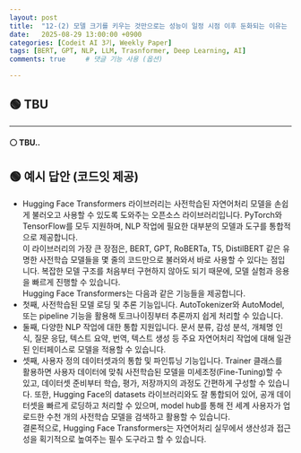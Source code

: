 ```yaml
---
layout: post
title:  "12-(2) 모델 크기를 키우는 것만으로는 성능이 일정 시점 이후 둔화되는 이유는 무엇일까요?"
date:   2025-08-29 13:00:00 +0900
categories: [Codeit AI 3기, Weekly Paper]
tags: [BERT, GPT, NLP, LLM, Trasnformer, Deep Learning, AI]
comments: true     # 댓글 기능 사용 (옵션)

---
```



## 🟢 TBU
---
#### ⚪ TBU..

## 🟢 예시 답안 (코드잇 제공)
> 
- Hugging Face Transformers 라이브러리는 사전학습된 자연어처리 모델을 손쉽게 불러오고 사용할 수 있도록 도와주는 오픈소스 라이브러리입니다. PyTorch와 TensorFlow를 모두 지원하며, NLP 작업에 필요한 대부분의 모델과 도구를 통합적으로 제공합니다.<br>
이 라이브러리의 가장 큰 장점은, BERT, GPT, RoBERTa, T5, DistilBERT 같은 유명한 사전학습 모델들을 몇 줄의 코드만으로 불러와서 바로 사용할 수 있다는 점입니다. 복잡한 모델 구조를 처음부터 구현하지 않아도 되기 때문에, 모델 실험과 응용을 빠르게 진행할 수 있습니다. <br>
Hugging Face Transformers는 다음과 같은 기능들을 제공합니다.  
- 첫째, 사전학습된 모델 로딩 및 추론 기능입니다. AutoTokenizer와 AutoModel, 또는 pipeline 기능을 활용해 토크나이징부터 추론까지 쉽게 처리할 수 있습니다.  
- 둘째, 다양한 NLP 작업에 대한 통합 지원입니다. 문서 분류, 감성 분석, 개체명 인식, 질문 응답, 텍스트 요약, 번역, 텍스트 생성 등 주요 자연어처리 작업에 대해 일관된 인터페이스로 모델을 적용할 수 있습니다.  
- 셋째, 사용자 정의 데이터셋과의 통합 및 파인튜닝 기능입니다. Trainer 클래스를 활용하면 사용자 데이터에 맞춰 사전학습된 모델을 미세조정(Fine-Tuning)할 수 있고, 데이터셋 준비부터 학습, 평가, 저장까지의 과정도 간편하게 구성할 수 있습니다. 또한, Hugging Face의 datasets 라이브러리와도 잘 통합되어 있어, 공개 데이터셋을 빠르게 로딩하고 처리할 수 있으며, model hub를 통해 전 세계 사용자가 업로드한 수천 개의 사전학습 모델을 검색하고 활용할 수 있습니다.<br>
결론적으로, Hugging Face Transformers는 자연어처리 실무에서 생산성과 접근성을 획기적으로 높여주는 필수 도구라고 할 수 있습니다.